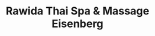 ---
title: "Rawida Thai Spa & Massage Eisenberg"
url: /eisenberg/rawida-thai-spa-und-massage-eisenberg/
shop: Massage
---